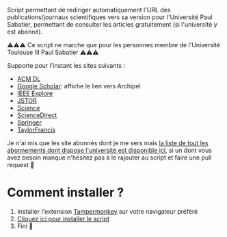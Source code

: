 Script permettant de rediriger automatiquement l'URL des publications/journaux scientifiques vers sa version pour l'Université Paul Sabatier, permettant de consulter les articles gratuitement (si l'université y est abonné).

⚠️⚠️⚠️ Ce script ne marche que pour les personnes membre de l'Université Toulouse III Paul Sabatier ⚠️⚠️⚠️

Supporte pour l'instant les sites suivants :
- [ACM DL](https://dl.acm.org/)
- [Google Scholar](https://scholar.google.com/): affiche le lien vers Archipel
- [IEEE Explore](https://ieeexplore.ieee.org/)
- [JSTOR](https://www.jstor.org/)
- [Science](https://www.science.org/)
- [ScienceDirect](https://www.sciencedirect.com/)
- [Springer](https://link.springer.com/)
- [TaylorFrancis](https://www.taylorfrancis.com)

Je n'ai mis que les site abonnés dont je me sers mais [la liste de tout les abonnements dont dispose l'université est disponible ici](https://bibliotheques.univ-tlse3.fr/search?q=&l=0&beanKey=150bfcee-1f87-11e7-a0e0-b753bedc[…]=&types=lien&limit=24&s=LABEL_ASC&site=3041438635082153), si un dont vous avez besoin manque n'hésitez pas à le rajouter au script et faire une pull request 🙂

# Comment installer ?
1. Installer l'extension [Tampermonkey](https://www.tampermonkey.net/) sur votre navigateur préféré
2. [Cliquez ici pour installer le script](https://github.com/AxelCarayon/publicationsUnlock4UPS/raw/main/publication_URL_to_UPS_URL.user.js)
3. Fini 🙂
